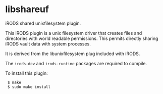 # libshareuf

iRODS shared unixfilesystem plugin.

This iRODS plugin is a unix filesystem driver that creates files and
directories with world readable permissions. This permits directly
sharing iRODS vault data with system processes.

It is derived from the libunixfilesystem plug included with iRODS.

The `irods-dev` and `irods-runtime` packages are required to compile.

To install this plugin:

     $ make
     $ sudo make install
